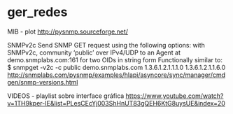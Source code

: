 # ger_redes
MIB - plot
http://pysnmp.sourceforge.net/


SNMPv2c
Send SNMP GET request using the following options:
with SNMPv2c, community ‘public’
over IPv4/UDP
to an Agent at demo.snmplabs.com:161
for two OIDs in string form
Functionally similar to:
$ snmpget -v2c -c public demo.snmplabs.com 1.3.6.1.2.1.1.1.0 1.3.6.1.2.1.1.6.0
http://snmplabs.com/pysnmp/examples/hlapi/asyncore/sync/manager/cmdgen/snmp-versions.html


VIDEOS - playlist sobre interface gráfica
https://www.youtube.com/watch?v=1TH9kper-IE&list=PLesCEcYj003ShHnUT83gQEH6KtG8uysUE&index=20
